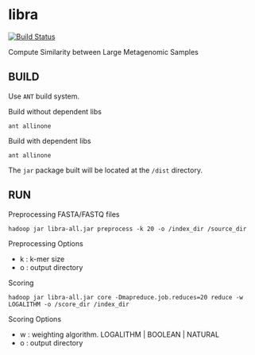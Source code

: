 # libra

[![Build Status](https://travis-ci.org/iychoi/libra.svg?branch=master)](https://travis-ci.org/iychoi/libra)

Compute Similarity between Large Metagenomic Samples

BUILD
-----
Use `ANT` build system.

Build without dependent libs
```
ant allinone
```

Build with dependent libs
```
ant allinone
```

The `jar` package built will be located at the `/dist` directory.

RUN
---

Preprocessing FASTA/FASTQ files
```
hadoop jar libra-all.jar preprocess -k 20 -o /index_dir /source_dir
```

Preprocessing Options
- k : k-mer size
- o : output directory


Scoring
```
hadoop jar libra-all.jar core -Dmapreduce.job.reduces=20 reduce -w LOGALITHM -o /score_dir /index_dir
```

Scoring Options
- w : weighting algorithm. LOGALITHM | BOOLEAN | NATURAL
- o : output directory


